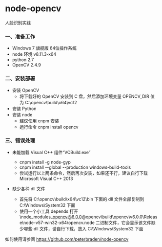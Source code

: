 # node-opencv
人脸识别实践

### 一、准备工作
* Windows 7 旗舰版 64位操作系统
* node 环境 v8.11.3-x64
* python 2.7
* OpenCV 2.4.9

### 二、安装部署
* 安装 OpenCV
  * 将下载好的 OpenCV 安装到 C 盘，然后添加环境变量 OPENCV_DIR 值为 C:\opencv\build\x64\vc12
* 安装 Python
* 安装 node
  * 建议使用 cnpm 安装
  * 运行命令 cnpm install opencv

### 三、错误处理
* 未能加载 Visual C++ 组件“VCBuild.exe”
  * cnpm install -g node-gyp
  * cnpm install --global --production windows-build-tools
  * 尝试运行以上两条命令，然后再次安装，如果还不行，建议自行下载 Microsoft Visual C++ 2013
  
* 缺少各种 dll 文件
  * 首先将 C:\opencv\build\x64\vc12\bin 下面的 dll 文件全部复制到 C:\Windows\System32 下面
  * 使用一个小工具 depends 打开 \node_modules\_opencv@6.0.0@opencv\build\opencv\v6.0.0\Release\node-v57-win32-x64\opencv.node 二进制文件，它会显示该文件缺少哪些 dll 文件，请自行下载，放入 C:\Windows\System32 下面
  
如何使用请参阅 https://github.com/peterbraden/node-opencv
